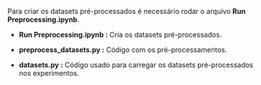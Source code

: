 Para criar os datasets pré-processados é necessário rodar o arquivo **Run Preprocessing.ipynb**.

* **Run Preprocessing.ipynb :** Cria os datasets pré-processados.

* **preprocess_datasets.py :** Código com os pré-processamentos.

* **datasets.py :** Código usado para carregar os datasets pré-processados nos experimentos.  
